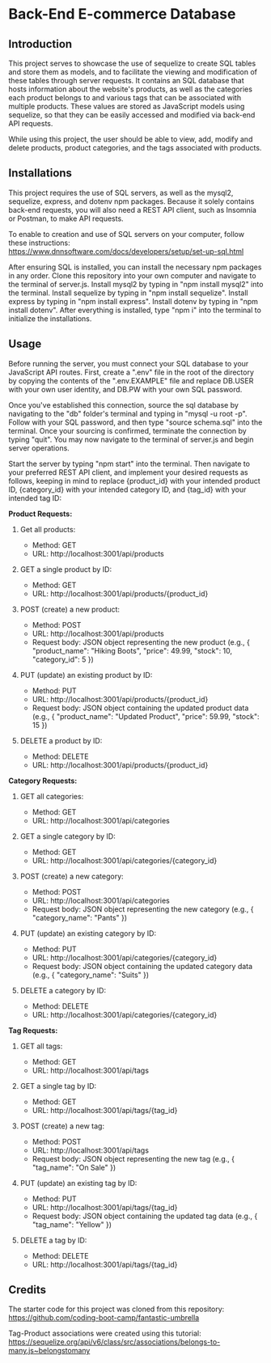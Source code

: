 # Back-End E-commerce Database

## Introduction
This project serves to showcase the use of sequelize to create SQL tables and store them as models, and to facilitate the viewing and modification of these tables through server requests. It contains an SQL database that hosts information about the website's products, as well as the categories each product belongs to and various tags that can be associated with multiple products. These values are stored as JavaScript models using sequelize, so that they can be easily accessed and modified via back-end API requests.

While using this project, the user should be able to view, add, modify and delete products, product categories, and the tags associated with products.

## Installations
This project requires the use of SQL servers, as well as the mysql2, sequelize, express, and dotenv npm packages. Because it solely contains back-end requests, you will also need a REST API client, such as Insomnia or Postman, to make API requests.

To enable to creation and use of SQL servers on your computer, follow these instructions: https://www.dnnsoftware.com/docs/developers/setup/set-up-sql.html

After ensuring SQL is installed, you can install the necessary npm packages in any order. Clone this repository into your own computer and navigate to the terminal of server.js. Install mysql2 by typing in "npm install mysql2" into the terminal. Install sequelize by typing in "npm install sequelize". Install express by typing in "npm install express". Install dotenv by typing in "npm install dotenv". After everything is installed, type "npm i" into the terminal to initialize the installations.

## Usage
Before running the server, you must connect your SQL database to your JavaScript API routes. First, create a ".env" file in the root of the directory by copying the contents of the ".env.EXAMPLE" file and replace DB.USER with your own user identity, and DB.PW with your own SQL password. 

Once you've established this connection, source the sql database by navigating to the "db" folder's terminal and typing in "mysql -u root -p". Follow with your SQL password, and then type "source schema.sql" into the terminal. Once your sourcing is confirmed, terminate the connection by typing "quit". You may now navigate to the terminal of server.js and begin server operations.

Start the server by typing "npm start" into the terminal. Then navigate to your preferred REST API client, and implement your desired requests as follows, keeping in mind to replace {product_id} with your intended product ID, {category_id} with your intended category ID, and {tag_id} with your intended tag ID:

**Product Requests:**

1. Get all products: 
    * Method: GET
    * URL: http://localhost:3001/api/products

2. GET a single product by ID:
    * Method: GET
    * URL: http://localhost:3001/api/products/{product_id}

3. POST (create) a new product:
    * Method: POST
    * URL: http://localhost:3001/api/products
    * Request body: JSON object representing the new product (e.g., { "product_name": "Hiking Boots", "price": 49.99, "stock": 10, "category_id": 5 })

4. PUT (update) an existing product by ID:
    * Method: PUT
    * URL: http://localhost:3001/api/products/{product_id}
    * Request body: JSON object containing the updated product data (e.g., { "product_name": "Updated Product", "price": 59.99, "stock": 15 })

5. DELETE a product by ID:
    * Method: DELETE
    * URL: http://localhost:3001/api/products/{product_id}


**Category Requests:**

1. GET all categories:
    * Method: GET
    * URL: http://localhost:3001/api/categories

2. GET a single category by ID:
    * Method: GET
    * URL: http://localhost:3001/api/categories/{category_id}

3. POST (create) a new category:
    * Method: POST
    * URL: http://localhost:3001/api/categories
    * Request body: JSON object representing the new category (e.g., { "category_name": "Pants" })

4. PUT (update) an existing category by ID:
    * Method: PUT
    * URL: http://localhost:3001/api/categories/{category_id}
    * Request body: JSON object containing the updated category data (e.g., { "category_name": "Suits" })

5. DELETE a category by ID:
    * Method: DELETE
    * URL: http://localhost:3001/api/categories/{category_id}

**Tag Requests:**

1. GET all tags:
    * Method: GET
    * URL: http://localhost:3001/api/tags

2. GET a single tag by ID:
    * Method: GET
    * URL: http://localhost:3001/api/tags/{tag_id}

3. POST (create) a new tag:
    * Method: POST
    * URL: http://localhost:3001/api/tags
    * Request body: JSON object representing the new tag (e.g., { "tag_name": "On   Sale" })

4. PUT (update) an existing tag by ID:
    * Method: PUT
    * URL: http://localhost:3001/api/tags/{tag_id}
    * Request body: JSON object containing the updated tag data (e.g., { "tag_name": "Yellow" })

5. DELETE a tag by ID:
    * Method: DELETE
    * URL: http://localhost:3001/api/tags/{tag_id}

## Credits
The starter code for this project was cloned from this repository: https://github.com/coding-boot-camp/fantastic-umbrella

Tag-Product associations were created using this tutorial: https://sequelize.org/api/v6/class/src/associations/belongs-to-many.js~belongstomany

